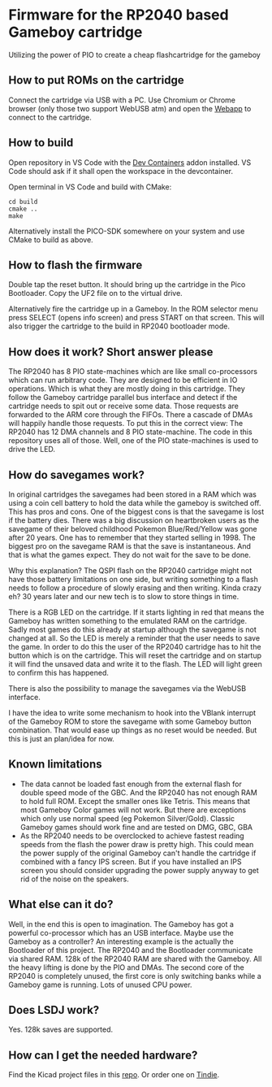 # Firmware for the RP2040 based Gameboy cartridge
Utilizing the power of PIO to create a cheap flashcartridge for the gameboy

## How to put ROMs on the cartridge
Connect the cartridge via USB with a PC. Use Chromium or Chrome browser (only those two support WebUSB atm) and open the [Webapp](https://croco.x-pantion.de) to connect to the cartridge.

## How to build
Open repository in VS Code with the [Dev Containers](https://marketplace.visualstudio.com/items?itemName=ms-vscode-remote.remote-containers) 
addon installed. VS Code should ask if it shall open the workspace in the devcontainer. 

Open terminal in VS Code and build with CMake:
```mkdir build
cd build
cmake ..
make
```

Alternatively install the PICO-SDK somewhere on your system and use CMake to build as above.

## How to flash the firmware
Double tap the reset button. It should bring up the cartridge in the Pico Bootloader. Copy the UF2 file on to the virtual drive.

Alternatively fire the cartridge up in a Gameboy. In the ROM selector menu press SELECT (opens info screen) and press START on that screen.
This will also trigger the cartridge to the build in RP2040 bootloader mode.

## How does it work? Short answer please
The RP2040 has 8 PIO state-machines which are like small co-processors which can run arbitrary code. They are designed to be efficient in IO operations.
Which is what they are mostly doing in this cartridge. They follow the Gameboy cartridge parallel bus interface and detect if the cartridge needs
to spit out or receive some data. Those requests are forwarded to the ARM core through the FIFOs. There a cascade of DMAs will happily handle those
requests. To put this in the correct view: The RP2040 has 12 DMA channels and 8 PIO state-machine. The code in this repository uses all of those.
Well, one of the PIO state-machines is used to drive the LED.

## How do savegames work?
In original cartridges the savegames had been stored in a RAM which was using a coin cell battery to hold the data while the gameboy is switched off.
This has pros and cons. One of the biggest cons is that the savegame is lost if the battery dies. There was a big discussion on heartbroken users 
as the savegame of their beloved childhood Pokemon Blue/Red/Yellow was gone after 20 years. One has to remember that they started selling in 1998.
The biggest pro on the savegame RAM is that the save is instantaneous. And that is what the games expect. They do not wait for the save to be done.

Why this explanation? The QSPI flash on the RP2040 cartridge might not have those battery limitations on one side, but writing something to a flash
needs to follow a procedure of slowly erasing and then writing. Kinda crazy eh? 30 years later and our new tech is to slow to store things in time.

There is a RGB LED on the cartridge. If it starts lighting in red that means the Gameboy has written something to the emulated RAM on the cartridge.
Sadly most games do this already at startup although the savegame is not changed at all. So the LED is merely a reminder that the user needs to save
the game. In order to do this the user of the RP2040 cartridge has to hit the button which is on the cartridge. This will reset the cartridge and on
startup it will find the unsaved data and write it to the flash. The LED will light green to confirm this has happened.

There is also the possibility to manage the savegames via the WebUSB interface.

I have the idea to write some mechanism to hook into the VBlank interrupt of the Gameboy ROM to store the savegame with some Gameboy button
combination. That would ease up things as no reset would be needed. But this is just an plan/idea for now.

## Known limitations
- The data cannot be loaded fast enough from the external flash for double speed mode of the GBC. And the RP2040 has not enough RAM to hold
  full ROM. Except the smaller ones like Tetris.
  This means that most Gameboy Color games will not work. But there are exceptions which only use normal speed (eg Pokemon Silver/Gold).
  Classic Gameboy games should work fine and are tested on DMG, GBC, GBA
- As the RP2040 needs to be overclocked to achieve fastest reading speeds from the flash the power draw is pretty high.
  This could mean the power supply of the original Gameboy can't handle the cartridge if combined with a fancy IPS screen.
  But if you have installed an IPS screen you should consider upgrading the power supply anyway to get rid of the noise on the speakers.

## What else can it do?
Well, in the end this is open to imagination. The Gameboy has got a powerful co-processor which has an USB interface. Maybe use the Gameboy as
a controller? An interesting example is the actually the Bootloader of this project. The RP2040 and the Bootloader communicate via shared RAM. 
128k of the RP2040 RAM are shared with the Gameboy. All the heavy lifting is done by the PIO and DMAs. The second core of the RP2040 is completely
unused, the first core is only switching banks while a Gameboy game is running. Lots of unused CPU power.

## Does LSDJ work?
Yes. 128k saves are supported.

## How can I get the needed hardware?
Find the Kicad project files in this [repo](https://github.com/shilga/rp2040-gameboy-cartridge). Or order one on [Tindie](https://www.tindie.com/products/32710/).
